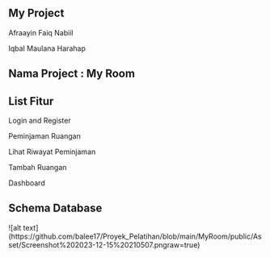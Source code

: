 <h2>My Project</h2>
<p>Afraayin Faiq Nabiil</p>
<p>Iqbal Maulana Harahap</p>
<h2>Nama Project : My Room</h2>
<h2>List Fitur</h2>
<p>Login and Register</p>
<p>Peminjaman Ruangan</p>
<p>Lihat Riwayat Peminjaman</p>
<p>Tambah Ruangan</p>
<p>Dashboard</p>

<h2>Schema Database</h2>
![alt text](https://github.com/balee17/Proyek_Pelatihan/blob/main/MyRoom/public/Asset/Screenshot%202023-12-15%20210507.pngraw=true)

